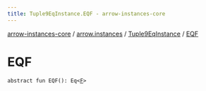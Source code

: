 ```yaml
---
title: Tuple9EqInstance.EQF - arrow-instances-core
---
```


[arrow-instances-core](../../index.html) / [arrow.instances](../index.html) / [Tuple9EqInstance](index.html) / [EQF](./-e-q-f.html)

# EQF

`abstract fun EQF(): Eq<`[`F`](index.html#F)`>`